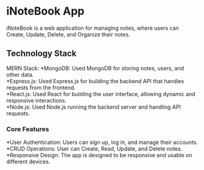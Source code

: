 # iNoteBook App

iNoteBook is a web application for managing notes, where users can Create, Update, Delete, and Organize their notes.

## Technology Stack

MERN Stack:
*MongoDB: Used MongoDB for storing notes, users, and other data.\
*Express.js: Used Express.js for building the backend API that handles requests from the frontend.\
*React.js: Used React for building the user interface, allowing dynamic and responsive interactions.\
*Node.js: Used Node.js running the backend server and handling API requests.

### Core Features
*User Authentication:  Users can sign up, log in, and manage their accounts.\
*CRUD Operations: User can Create, Read, Update, and Delete notes.\
*Responsive Design: The app is designed to be responsive and usable on different devices.

